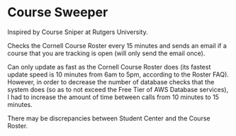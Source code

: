 # Course Sweeper

Inspired by Course Sniper at Rutgers University.

Checks the Cornell Course Roster every 15 minutes and sends an email if a course that you are tracking is open (will only send the email once).

Can only update as fast as the Cornell Course Roster does (its fastest update speed is 10 minutes from 6am to 5pm, according to the Roster FAQ).  However, in order to decrease the number of database checks that the system does (so as to not exceed the Free Tier of AWS Database services), I had to increase the amount of time between calls from 10 minutes to 15 minutes.

There may be discrepancies between Student Center and the Course Roster.
